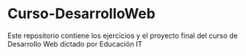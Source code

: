 # Curso-DesarrolloWeb
Este repositorio contiene los ejercicios y el proyecto final del curso de Desarrollo Web dictado por Educación IT
